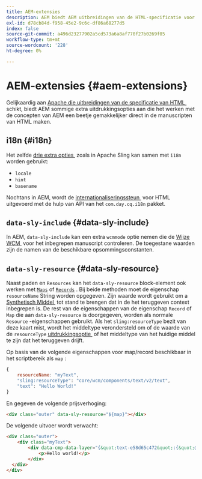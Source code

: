 ```yaml
---
title: AEM-extensies
description: AEM biedt AEM uitbreidingen van de HTML-specificatie voor uw gemak als ontwikkelaar.
exl-id: d78cb84d-f958-45e2-9c6c-df86a68277d5
index: false
source-git-commit: a496d23277902a5cd573a6a8af770f27b0269f05
workflow-type: tm+mt
source-wordcount: '228'
ht-degree: 0%

---
```



# AEM-extensies {#aem-extensions}

Gelijkaardig aan [&#x200B; Apache die uitbreidingen van de specificatie van HTML &#x200B;](https://sling.apache.org/documentation/bundles/scripting/scripting-htl.html#extensions-of-the-htl-specification-1) schikt, biedt AEM sommige extra uitdrukkingsopties aan die het werken met de concepten van AEM een beetje gemakkelijker direct in de manuscripten van HTML maken.

## i18n {#i18n}

Het zelfde [&#x200B; drie extra opties &#x200B;](https://sling.apache.org/documentation/bundles/scripting/scripting-htl.html#i18n) zoals in Apache Sling kan samen met `i18n` worden gebruikt:

* `locale`
* `hint`
* `basename`

Nochtans in AEM, wordt de [&#x200B; internationaliseringssteun &#x200B;](https://experienceleague.adobe.com/nl/docs/experience-manager-65/content/implementing/developing/components/internationalization/i18n-dev) voor HTML uitgevoerd met de hulp van API van het `com.day.cq.i18n` pakket.

## `data-sly-include` {#data-sly-include}

In AEM, `data-sly-include` kan een extra `wcmmode` optie nemen die de [&#x200B; Wijze WCM &#x200B;](https://developer.adobe.com/experience-manager/reference-materials/cloud-service/javadoc/com/day/cq/wcm/api/WCMMode.html) voor het inbegrepen manuscript controleren. De toegestane waarden zijn de namen van de beschikbare opsommingsconstanten.

## `data-sly-resource` {#data-sly-resource}

Naast paden en `Resources` kan het `data-sly-resource` block-element ook werken met [`Maps` &#x200B;](https://docs.oracle.com/en/java/javase/11/docs/api/java.base/java/util/Map.html) of [`Records` &#x200B;](https://github.com/apache/sling-org-apache-sling-scripting-sightly-runtime/blob/master/src/main/java/org/apache/sling/scripting/sightly/Record.java) . Bij beide methoden moet de eigenschap `resourceName` String worden opgegeven. Zijn waarde wordt gebruikt om a [&#x200B; Synthetisch Middel &#x200B;](https://www.javadoc.io/doc/org.apache.sling/org.apache.sling.api/latest/org/apache/sling/api/resource/SyntheticResource.html) tot stand te brengen dat in de het teruggeven context inbegrepen is. De rest van de eigenschappen van de eigenschap `Record` of `Map` die aan `data-sly-resource` is doorgegeven, worden als normale `Resource` -eigenschappen gebruikt. Als het `sling:resourceType` bezit van deze kaart mist, wordt het middeltype verondersteld om of de waarde van de `resourceType` [&#x200B; uitdrukkingsoptie &#x200B;](https://github.com/adobe/htl-spec/blob/1.4/SPECIFICATION.md#229-resource) of het middeltype van het huidige middel te zijn dat het teruggeven drijft.

Op basis van de volgende eigenschappen voor map/record beschikbaar in het scriptbereik als `map` :

```javascript
{
    resourceName: "myText",
    "sling:resourceType": "core/wcm/components/text/v2/text",
    "text": "Hello World!"
}
```

En gegeven de volgende prijsverhoging:

```html
<div class="outer" data-sly-resource="${map}"></div>
```

De volgende uitvoer wordt verwacht:

```html
<div class="outer">
    <div class="myText">
        <div data-cmp-data-layer="{&quot;text-e58d65c472&quot;:{&quot;@type&quot;:&quot;core/wcm/components/text/v2/text&quot;,&quot;xdm:text&quot;:&quot;<p>Hello world!</p>&quot;}}" id="text-e58d65c472" class="cmp-text">
            <p>Hello world!</p>
        </div>
  </div>
</div>
```
